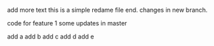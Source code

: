 add more text
this is a simple redame file
end. changes in new branch.

code for feature 1
some updates in master

add a
add b
add c
add d
add e